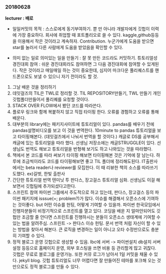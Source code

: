 ### 20180628
**lecturer : 배로**

- 일일커밋의 목적 : 스스로에게 동기부여하기.
뿐 만 아니라 개발자에게 깃헙이 이력에 가장 중요하다. 회사에 취업할 때 포트폴리오로 쓸 수 있다.
kaggle,github등등을 이용해서 작은 것이라고 계속하자.  Contribution. 누군가에게 도움을 받으면 star를 눌러서 다른 사람에게 도움을 받았음을 확인할 수 있다.  

- 의미 없는 일로 의미있는 일을 만들기 : 잘 못 만든 코드라도 커밋하기. 
튜토리얼성 경진대회 참여 : 쉬운 경진대회라도 참여하면 그 다음 경진대회에 참여할 수 있게된다. 
작은 것이라고 매일매일 하는 것이 중요한데, 심지어 마크다운 풀리퀘스트를 핸드폰으로도 보낼 수 있으니 자기 전이라도 할 것. 

1.	그날 배운 것을 정리하기 
2.	데잇걸즈의 TIL은 TWL로 정리할 것. 
TIL REPOSITORY만들기, TWL 만들기 개인 깃헙폴더만들어서 풀리퀘를 요청할 것이다.
3.	STACK OVER FLOW에서 봤던 코드를 따라쓴다. 
4.	플로우 링크와 함께 복붙하지 않고 직접 타이핑 한다. 
오류를 경험하고 오류를 통해 배운다. 
5. 대부분의 library에는 패키지사이트에 튜토리얼이 있다. 
pandas를 배우기 전에 pandas설명비디오를 보고 이 것을 번역한다. 10minute to pandas 튜토리얼을 보고 타이핑해본다. 
(데잇걸즈에서 나눠서 번역을 할 것이다.) 
캐글로 DS를 공부해서 캐글에 있는 튜토리얼을 따라 했다. 
선생님 저장소에는 캐글STRUGGLE이 있다. 선생님도 번역도 해보고 튜토리얼을 번형해 보기도 하고 나와있는 것을 따라했다. 
6.	책에서 본 코드를 따라 써보기
타이핑 해보면 타이핑해본 것은 기억에 잘 남는다. 하루에 조금씩이라도 코드를 타이핑해보면 좋고 TIL 폴더에 정리해도된다. 
IT출판사에서는 beta reader나 reviewer를 모집한다. 이 때 리뷰한 책의 소스를 따라쓰기도했다. 
ex)길벗, 한빛 출판사
7.	간단한 튜토리얼 번역
텐미닛 투 판다스, 장고걸스 튜토리얼 심화. 선생님도 이걸 해보면서 깃헙팀에 추가되셨다고한다. 
8.	스프린트 참여 
파이썬 그룹에서 주도적으로 하고 있는데, 판다스, 장고걸스 등의 파이썬 패키지에 isssue(=; problem?)가 많다.
이슈를 해결해서 오픈소스에 기여하는 것이좋다. but 어떤 이슈를 헌팅, 어떻게 기여할 수 있을까.
파이썬 한국모임에서 진행자분들이 비정기적으로 스프린트를 열고 있다. 
코딩을 배운 지 얼마안되어도 깃헙만 조금할 줄 안다면 스프린트를 진행하시는 분들이 오픈소스 생태계에 기여할 수 있는 법을 알려주심.
스프린트 -> 판다스 이슈 헌팅. 문서 번역 처럼 자신이 할 수 있는 방법을 찾아서 해본다. 
큰 로직을 변경하는 일이 아니고 오타 수정만으로도 충분히 기여할 수 있다. 
9.	정적 블로그 운영
깃헙으로 생성할 수 있음. 
Ibc에 서버 -> 파이썬설치 db설치 서버설정 등등으로 홈페이지 운영, 외부 호스팅을 쓰면 비용 등 관리할게 많고 귀찮다. 
깃헙은 무료로 블로그를 운영가능. 또한 커뮤 로그가 남아서 1일 커밋을 채울 수 있다. jekyll blog.
깃헙 튜토리얼도 너무 어렵다면 잘 만들어진 테마를 포크해 오는 것만으로도 정적 블로그를 만들 수 있다. 
